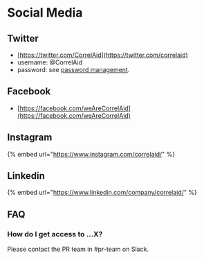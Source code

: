 # Social Media

## Twitter

* [https://twitter.com/CorrelAid](https://twitter.com/correlaid)
* username: @CorrelAid
* password: see [password management](../infrastructure/password-management.md).

## Facebook

* [https://facebook.com/weAreCorrelAid](https://facebook.com/weAreCorrelAid)

## Instagram

{% embed url="https://www.instagram.com/correlaid/" %}

## Linkedin

{% embed url="https://www.linkedin.com/company/correlaid/" %}

## FAQ

### How do I get access to ...X?

Please contact the PR team in #pr-team on Slack.
